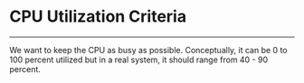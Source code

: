 # CPU Utilization Criteria
***
We want to keep the CPU as busy as possible. Conceptually, it can be 0 to 100 percent utilized but in a real system, it should range from 40 - 90 percent.
